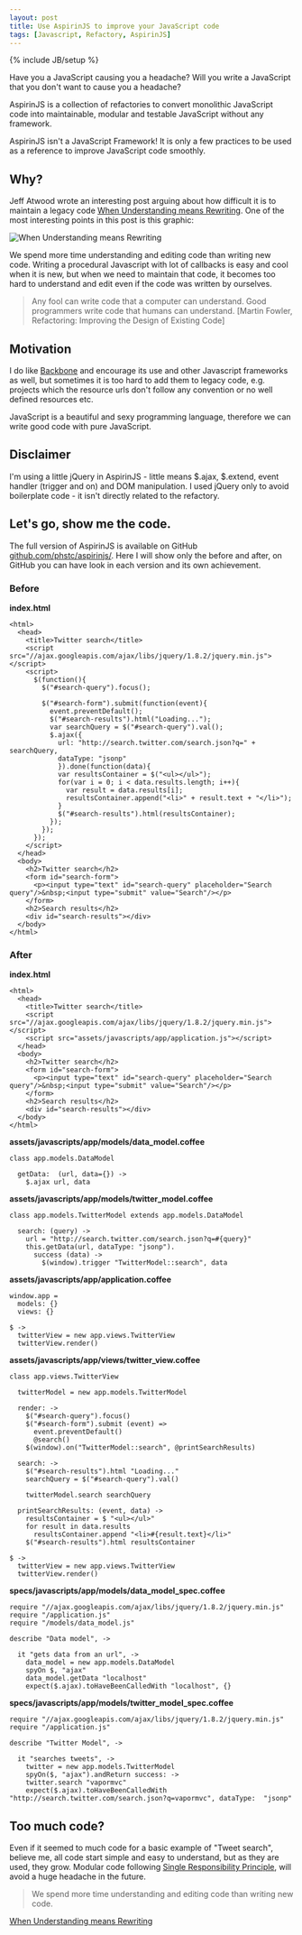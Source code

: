 ```yaml
---
layout: post
title: Use AspirinJS to improve your JavaScript code
tags: [Javascript, Refactory, AspirinJS]
---
```

{% include JB/setup %}

Have you a JavaScript causing you a headache? Will you write a JavaScript that you don't want to cause you a headache?

AspirinJS is a collection of refactories to convert monolithic JavaScript code into maintainable, modular and testable JavaScript without any framework.

AspirinJS isn't a JavaScript Framework! It is only a few practices to be used as a reference to improve JavaScript code smoothly.

## Why?

Jeff Atwood wrote an interesting post arguing about how difficult it is to maintain a legacy code [When Understanding means Rewriting](http://www.codinghorror.com/blog/2006/09/when-understanding-means-rewriting.html). One of the most interesting points in this post is this graphic:

![When Understanding means Rewriting](http://codinghorror.typepad.com/.a/6a0120a85dcdae970b0120a86d7477970b-pi)

We spend more time understanding and editing code than writing new code. Writing a procedural Javascript with lot of callbacks is easy and cool when it is new, but when we need to maintain that code, it becomes too hard to understand and edit even if the code was written by ourselves.

> Any fool can write code that a computer can understand. Good programmers write code that humans can understand. [Martin Fowler, Refactoring: Improving the Design of Existing Code]

## Motivation

I do like [Backbone](http://backbonejs.org) and encourage its use and other Javascript frameworks as well, but sometimes it is too hard to add them to legacy code, e.g. projects which the resource urls don't follow any convention or no well defined resources etc.

JavaScript is a beautiful and sexy programming language, therefore we can write good code with pure JavaScript.

## Disclaimer

I'm using a little jQuery in AspirinJS - little means $.ajax, $.extend, event handler (trigger and on) and DOM manipulation. I used jQuery only to avoid boilerplate code - it isn't directly related to the refactory.

## Let's go, show me the code.

The full version of AspirinJS is available on GitHub [github.com/phstc/aspirinjs/](https://github.com/phstc/aspirinjs/). Here I will show only the before and after, on GitHub you can have look in each version and its own achievement.

### Before

**index.html**

    <html>
      <head>
        <title>Twitter search</title>
        <script src="//ajax.googleapis.com/ajax/libs/jquery/1.8.2/jquery.min.js"></script>
        <script>
          $(function(){
            $("#search-query").focus();

            $("#search-form").submit(function(event){
              event.preventDefault();
              $("#search-results").html("Loading...");
              var searchQuery = $("#search-query").val();
              $.ajax({
                url: "http://search.twitter.com/search.json?q=" + searchQuery,
                dataType: "jsonp"
                }).done(function(data){
                var resultsContainer = $("<ul></ul>");
                for(var i = 0; i < data.results.length; i++){
                  var result = data.results[i];
                  resultsContainer.append("<li>" + result.text + "</li>");
                }
                $("#search-results").html(resultsContainer);
              });
            });
          });
        </script>
      </head>
      <body>
        <h2>Twitter search</h2>
        <form id="search-form">
          <p><input type="text" id="search-query" placeholder="Search query"/>&nbsp;<input type="submit" value="Search"/></p>
        </form>
        <h2>Search results</h2>
        <div id="search-results"></div>
      </body>
    </html>

### After

**index.html**

    <html>
      <head>
        <title>Twitter search</title>
        <script src="//ajax.googleapis.com/ajax/libs/jquery/1.8.2/jquery.min.js"></script>
        <script src="assets/javascripts/app/application.js"></script>
      </head>
      <body>
        <h2>Twitter search</h2>
        <form id="search-form">
          <p><input type="text" id="search-query" placeholder="Search query"/>&nbsp;<input type="submit" value="Search"/></p>
        </form>
        <h2>Search results</h2>
        <div id="search-results"></div>
      </body>
    </html>

**assets/javascripts/app/models/data_model.coffee**

    class app.models.DataModel

      getData:  (url, data={}) ->
        $.ajax url, data

**assets/javascripts/app/models/twitter_model.coffee**

    class app.models.TwitterModel extends app.models.DataModel

      search: (query) ->
        url = "http://search.twitter.com/search.json?q=#{query}"
        this.getData(url, dataType: "jsonp").
          success (data) ->
            $(window).trigger "TwitterModel::search", data

**assets/javascripts/app/application.coffee**

    window.app =
      models: {}
      views: {}

    $ ->
      twitterView = new app.views.TwitterView
      twitterView.render()

**assets/javascripts/app/views/twitter_view.coffee**

    class app.views.TwitterView

      twitterModel = new app.models.TwitterModel

      render: ->
        $("#search-query").focus()
        $("#search-form").submit (event) =>
          event.preventDefault()
          @search()
        $(window).on("TwitterModel::search", @printSearchResults)

      search: ->
        $("#search-results").html "Loading..."
        searchQuery = $("#search-query").val()

        twitterModel.search searchQuery

      printSearchResults: (event, data) ->
        resultsContainer = $ "<ul></ul>"
        for result in data.results
          resultsContainer.append "<li>#{result.text}</li>"
        $("#search-results").html resultsContainer

    $ ->
      twitterView = new app.views.TwitterView
      twitterView.render()

**specs/javascripts/app/models/data_model_spec.coffee**

    require "//ajax.googleapis.com/ajax/libs/jquery/1.8.2/jquery.min.js"
    require "/application.js"
    require "/models/data_model.js"

    describe "Data model", ->

      it "gets data from an url", ->
        data_model = new app.models.DataModel
        spyOn $, "ajax"
        data_model.getData "localhost"
        expect($.ajax).toHaveBeenCalledWith "localhost", {}

**specs/javascripts/app/models/twitter_model_spec.coffee**

    require "//ajax.googleapis.com/ajax/libs/jquery/1.8.2/jquery.min.js"
    require "/application.js"

    describe "Twitter Model", ->

      it "searches tweets", ->
        twitter = new app.models.TwitterModel
        spyOn($, "ajax").andReturn success: ->
        twitter.search "vapormvc"
        expect($.ajax).toHaveBeenCalledWith "http://search.twitter.com/search.json?q=vapormvc", dataType:  "jsonp"

## Too much code?

Even if it seemed to much code for a basic example of "Tweet search", believe me, all code start simple and easy to understand, but as they are used, they grow. Modular code following [Single Responsibility Principle](http://en.wikipedia.org/wiki/Single_responsibility_principle), will avoid a huge headache in the future.

> We spend more time understanding and editing code than writing new code. 

[When Understanding means Rewriting](http://www.codinghorror.com/blog/2006/09/when-understanding-means-rewriting.html)
